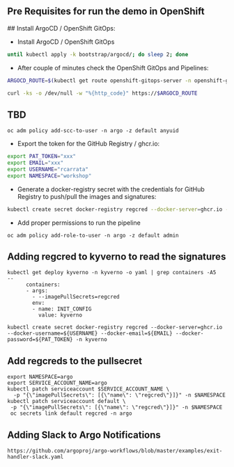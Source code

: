 ## Pre Requisites for run the demo in OpenShift

## Install ArgoCD / OpenShift GitOps:

* Install ArgoCD / OpenShift GitOps

```sh
until kubectl apply -k bootstrap/argocd/; do sleep 2; done
```

* After couple of minutes check the OpenShift GitOps and Pipelines:

```sh
ARGOCD_ROUTE=$(kubectl get route openshift-gitops-server -n openshift-gitops -o jsonpath='{.spec.host}{"\n"}')

curl -ks -o /dev/null -w "%{http_code}" https://$ARGOCD_ROUTE
```

## TBD

```
oc adm policy add-scc-to-user -n argo -z default anyuid
```

* Export the token for the GitHub Registry / ghcr.io:

```bash
export PAT_TOKEN="xxx"
export EMAIL="xxx"
export USERNAME="rcarrata"
export NAMESPACE="workshop"
```

* Generate a docker-registry secret with the credentials for GitHub Registry to push/pull the images and signatures:

```bash
kubectl create secret docker-registry regcred --docker-server=ghcr.io --docker-username=${USERNAME} --docker-email=${EMAIL} --docker-password=${PAT_TOKEN} -n ${NAMESPACE}
```

* Add proper permissions to run the pipeline

```
oc adm policy add-role-to-user -n argo -z default admin
```


## Adding regcred to kyverno to read the signatures

```
kubectl get deploy kyverno -n kyverno -o yaml | grep containers -A5
--
      containers:
      - args:
        - --imagePullSecrets=regcred
        env:
        - name: INIT_CONFIG
          value: kyverno
```

```
kubectl create secret docker-registry regcred --docker-server=ghcr.io --docker-username=${USERNAME} --docker-email=${EMAIL} --docker-password=${PAT_TOKEN} -n kyverno
```

## Add regcreds to the pullsecret

```
export NAMESPACE=argo
export SERVICE_ACCOUNT_NAME=argo
kubectl patch serviceaccount $SERVICE_ACCOUNT_NAME \
  -p "{\"imagePullSecrets\": [{\"name\": \"regcred\"}]}" -n $NAMESPACE
kubectl patch serviceaccount default \
 -p "{\"imagePullSecrets\": [{\"name\": \"regcred\"}]}" -n $NAMESPACE
 oc secrets link default regcred -n argo
```




## Adding Slack to Argo Notifications

```
https://github.com/argoproj/argo-workflows/blob/master/examples/exit-handler-slack.yaml
```
